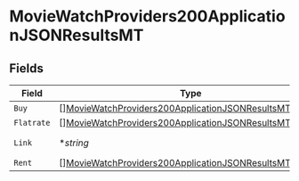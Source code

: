 # MovieWatchProviders200ApplicationJSONResultsMT


## Fields

| Field                                                                                                                                         | Type                                                                                                                                          | Required                                                                                                                                      | Description                                                                                                                                   | Example                                                                                                                                       |
| --------------------------------------------------------------------------------------------------------------------------------------------- | --------------------------------------------------------------------------------------------------------------------------------------------- | --------------------------------------------------------------------------------------------------------------------------------------------- | --------------------------------------------------------------------------------------------------------------------------------------------- | --------------------------------------------------------------------------------------------------------------------------------------------- |
| `Buy`                                                                                                                                         | [][MovieWatchProviders200ApplicationJSONResultsMTBuy](../../models/operations/moviewatchproviders200applicationjsonresultsmtbuy.md)           | :heavy_minus_sign:                                                                                                                            | N/A                                                                                                                                           |                                                                                                                                               |
| `Flatrate`                                                                                                                                    | [][MovieWatchProviders200ApplicationJSONResultsMTFlatrate](../../models/operations/moviewatchproviders200applicationjsonresultsmtflatrate.md) | :heavy_minus_sign:                                                                                                                            | N/A                                                                                                                                           |                                                                                                                                               |
| `Link`                                                                                                                                        | **string*                                                                                                                                     | :heavy_minus_sign:                                                                                                                            | N/A                                                                                                                                           | https://www.themoviedb.org/movie/550-fight-club/watch?locale=MT                                                                               |
| `Rent`                                                                                                                                        | [][MovieWatchProviders200ApplicationJSONResultsMTRent](../../models/operations/moviewatchproviders200applicationjsonresultsmtrent.md)         | :heavy_minus_sign:                                                                                                                            | N/A                                                                                                                                           |                                                                                                                                               |